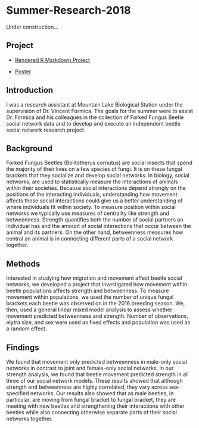# Summer-Research-2018

Under construction...

## Project 

+ [Rendered R Markdown Project](https://larylc.github.io/Independent-Projects-/Summer-Research-2018-Markdown.html)

+ [Poster](https://github.com/larylc/Summer-Research-2018/blob/main/Sigma%20Xi%20Research%20Poster%20Summer%202018%20Cedric%20Lary-%20Ultra.pdf)


## Introduction
  I was a research assistant at Mountain Lake Biological Station under the supervision of Dr. Vincent Formica. The goals for the summer were to assist Dr. Formica and his colleagues in the collection of Forked Fungus Beetle social network data and to develop and execute an independent beetle social network research project. 

## Background 
  Forked Fungus Beetles (Bolitotherus cornutus) are social insects that spend the majority of their lives on a few species of fungi. It is on these fungal brackets that they socialize and develop social networks. In biology, social networks, are used to statistically measure the interactions of animals within their societies. Because social interactions depend strongly on the positions of the interacting individuals, understanding how movement affects those social interactions could give us a better understanding of where individuals fit within society. To measure position within social networks we typically use measures of centrality like strength and betweenness. Strength quantifies both the number of social partners an individual has and the amount of social interactions that occur between the animal and its partners. On the other hand, betweenness measures how central an animal is in connecting different parts of a social network together. 

## Methods 
  Interested in studying how migration and movement affect beetle social networks, we developed a project that investigated how movement within beetle populations affects strength and betweenness. To measure movement within populations, we used the number of unique fungal brackets each beetle was observed on in the 2016 breeding season. We, then, used a general linear mixed model analysis to assess whether movement predicted betweenness and strength. Number of observations, elytra size, and sex were used as fixed effects and population was used as a random effect.  


  ## Findings 
We found that movement only predicted betweenness in male-only social networks in contrast to joint and female-only social networks. In our strength analysis, we found that beetle movement predicted strength in all three of our social network models. These results showed that although strength and betweenness are highly correlated, they vary across sex-specified networks. Our results also showed that as male beetles, in particular, are moving from fungal bracket to fungal bracket, they are meeting with new beetles and strengthening their interactions with other beetles while also connecting otherwise separate parts of their social networks together. 
